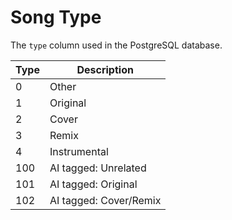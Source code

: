 # Song Type

The `type` column used in the PostgreSQL database.

| Type | Description            |
| ---- | ---------------------- |
| 0    | Other                  |
| 1    | Original               |
| 2    | Cover                  |
| 3    | Remix                  |
| 4    | Instrumental           |
| 100  | AI tagged: Unrelated   |
| 101  | AI tagged: Original    |
| 102  | AI tagged: Cover/Remix |
